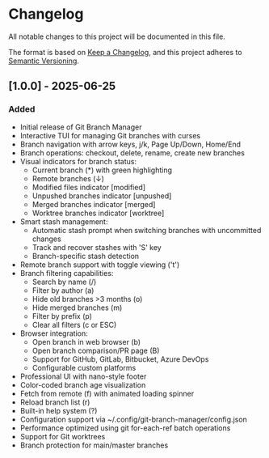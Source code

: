 # Changelog

All notable changes to this project will be documented in this file.

The format is based on [Keep a Changelog](https://keepachangelog.com/en/1.0.0/),
and this project adheres to [Semantic Versioning](https://semver.org/spec/v2.0.0.html).

## [1.0.0] - 2025-06-25

### Added

- Initial release of Git Branch Manager
- Interactive TUI for managing Git branches with curses
- Branch navigation with arrow keys, j/k, Page Up/Down, Home/End
- Branch operations: checkout, delete, rename, create new branches
- Visual indicators for branch status:
  - Current branch (\*) with green highlighting
  - Remote branches (↓)
  - Modified files indicator [modified]
  - Unpushed branches indicator [unpushed]
  - Merged branches indicator [merged]
  - Worktree branches indicator [worktree]
- Smart stash management:
  - Automatic stash prompt when switching branches with uncommitted changes
  - Track and recover stashes with 'S' key
  - Branch-specific stash detection
- Remote branch support with toggle viewing ('t')
- Branch filtering capabilities:
  - Search by name (/)
  - Filter by author (a)
  - Hide old branches >3 months (o)
  - Hide merged branches (m)
  - Filter by prefix (p)
  - Clear all filters (c or ESC)
- Browser integration:
  - Open branch in web browser (b)
  - Open branch comparison/PR page (B)
  - Support for GitHub, GitLab, Bitbucket, Azure DevOps
  - Configurable custom platforms
- Professional UI with nano-style footer
- Color-coded branch age visualization
- Fetch from remote (f) with animated loading spinner
- Reload branch list (r)
- Built-in help system (?)
- Configuration support via ~/.config/git-branch-manager/config.json
- Performance optimized using git for-each-ref batch operations
- Support for Git worktrees
- Branch protection for main/master branches
